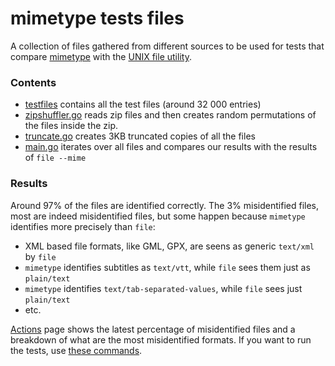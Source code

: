#  mimetype tests files

A collection of files gathered from different sources to be used for tests that
compare [mimetype](https://github.com/gabriel-vasile/mimetype/) with the
[UNIX file utility](https://en.wikipedia.org/wiki/File_(command)).


### Contents
- [testfiles](testfiles) contains all the test files (around 32 000 entries)
- [zipshuffler.go](zipshuffler.go) reads zip files and then creates random
permutations of the files inside the zip.
- [truncate.go](truncate.go) creates 3KB truncated copies of all the files
- [main.go](main.go) iterates over all files and compares our results with the
results of `file --mime`


### Results
Around 97% of the files are identified correctly. The 3% misidentified files,
most are indeed misidentified files, but some happen because `mimetype`
identifies more precisely than `file`:
- XML based file formats, like GML, GPX, are seens as generic `text/xml` by `file`
- `mimetype` identifies subtitles as `text/vtt`, while `file` sees them just as `plain/text`
- `mimetype` identifies `text/tab-separated-values`, while `file` sees just `plain/text`
- etc.
 
[Actions](https://github.com/gabriel-vasile/mimetype_tests/actions) page shows
the latest percentage of misidentified files and a breakdown of what are the
most misidentified formats.
If you want to run the tests, use [these commands](https://github.com/gabriel-vasile/mimetype_tests/blob/ee7f11cdc202944593a61ba0c675183b797a11ba/.github/workflows/test.yml#L30-L32).
